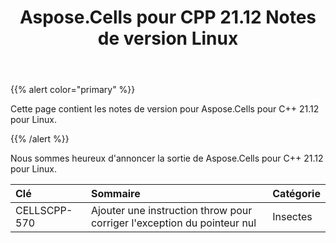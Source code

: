 ﻿---
title: Aspose.Cells pour CPP 21.12 Notes de version Linux
type: docs
weight: 5
url: /fr/cpp/aspose-cells-for-cpp-21-12-release-notes-linux/
---
{{% alert color="primary" %}} 

Cette page contient les notes de version pour Aspose.Cells pour C++ 21.12 pour Linux.

{{% /alert %}} 

Nous sommes heureux d'annoncer la sortie de Aspose.Cells pour C++ 21.12 pour Linux.

|**Clé**|**Sommaire**|**Catégorie**|
|:- |:- |:- |
|CELLSCPP-570| Ajouter une instruction throw pour corriger l'exception du pointeur nul|Insectes|
